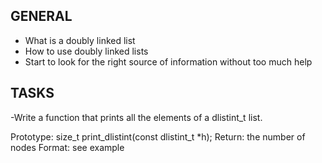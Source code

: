 ## GENERAL
- What is a doubly linked list
- How to use doubly linked lists
- Start to look for the right source of information without too much help

## TASKS
-Write a function that prints all the elements of a dlistint_t list.

Prototype: size_t print_dlistint(const dlistint_t *h);
Return: the number of nodes
Format: see example

